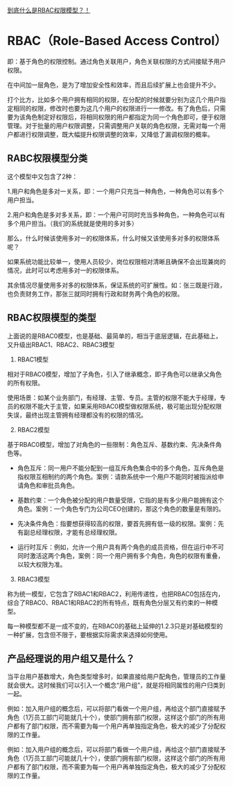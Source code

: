 [到底什么是RBAC权限模型？！](https://juejin.cn/post/6844903905931821063)

# RBAC（Role-Based Access Control）

即：基于角色的权限控制。通过角色关联用户，角色关联权限的方式间接赋予用户权限。

在中间加一层角色，是为了增加安全性和效率，而且后续扩展上也会提升不少。

打个比方，比如多个用户拥有相同的权限，在分配的时候就要分别为这几个用户指定相同的权限，修改时也要为这几个用户的权限进行一一修改。有了角色后，只需要为该角色制定好权限后，将相同权限的用户都指定为同一个角色即可，便于权限管理。对于批量的用户权限调整，只需调整用户关联的角色权限，无需对每一个用户都进行权限调整，既大幅提升权限调整的效率，又降低了漏调权限的概率。


## RABC权限模型分类

这个模型中又包含了2种：

1.用户和角色是多对一关系，即：一个用户只充当一种角色，一种角色可以有多个用户担当。

2.用户和角色是多对多关系，即：一个用户可同时充当多种角色，一种角色可以有多个用户担当。（我们的系统就是使用的多对多）

那么，什么时候该使用多对一的权限体系，什么时候又该使用多对多的权限体系呢？

如果系统功能比较单一，使用人员较少，岗位权限相对清晰且确保不会出现兼岗的情况，此时可以考虑用多对一的权限体系。

其余情况尽量使用多对多的权限体系，保证系统的可扩展性。如：张三既是行政，也负责财务工作，那张三就同时拥有行政和财务两个角色的权限。

## RBAC权限模型的类型

上面说的是RBAC0模型，也是基础、最简单的，相当于底层逻辑，在此基础上，又升级出RBAC1、RBAC2、RBAC3模型

1. RBAC1模型

相对于RBAC0模型，增加了子角色，引入了继承概念，即子角色可以继承父角色的所有权限。

使用场景：如某个业务部门，有经理、主管、专员。主管的权限不能大于经理，专员的权限不能大于主管，如果采用RBAC0模型做权限系统，极可能出现分配权限失误，最终出现主管拥有经理都没有的权限的情况。

2. RBAC2模型

基于RBAC0模型，增加了对角色的一些限制：角色互斥、基数约束、先决条件角色等。

- 角色互斥：同一用户不能分配到一组互斥角色集合中的多个角色，互斥角色是指权限互相制约的两个角色。案例：请款系统中一个用户不能同时被指派给申请角色和审批员角色。

- 基数约束：一个角色被分配的用户数量受限，它指的是有多少用户能拥有这个角色。案例：一个角色专门为公司CEO创建的，那这个角色的数量是有限的。

- 先决条件角色：指要想获得较高的权限，要首先拥有低一级的权限。案例：先有副总经理权限，才能有总经理权限。

- 运行时互斥：例如，允许一个用户具有两个角色的成员资格，但在运行中不可同时激活这两个角色，案例：同一个用户拥有多个角色，角色的权限有重叠，以较大权限为准。

3. RBAC3模型

称为统一模型，它包含了RBAC1和RBAC2，利用传递性，也把RBAC0包括在内，综合了RBAC0、RBAC1和RBAC2的所有特点，既有角色分层又有约束的一种模型。

每一种模型都不是一成不变的，在RBAC0的基础上延伸的1.2.3只是对基础模型的一种扩展，包含但不限于，要根据实际需求来选择如何使用。

## 产品经理说的用户组又是什么？

当平台用户基数增大，角色类型增多时，如果直接给用户配角色，管理员的工作量就会很大。这时候我们可以引入一个概念“用户组”，就是将相同属性的用户归类到一起。

例如：加入用户组的概念后，可以将部门看做一个用户组，再给这个部门直接赋予角色（1万员工部门可能就几十个），使部门拥有部门权限，这样这个部门的所有用户都有了部门权限，而不需要为每一个用户再单独指定角色，极大的减少了分配权限的工作量。

例如：加入用户组的概念后，可以将部门看做一个用户组，再给这个部门直接赋予角色（1万员工部门可能就几十个），使部门拥有部门权限，这样这个部门的所有用户都有了部门权限，而不需要为每一个用户再单独指定角色，极大的减少了分配权限的工作量。

